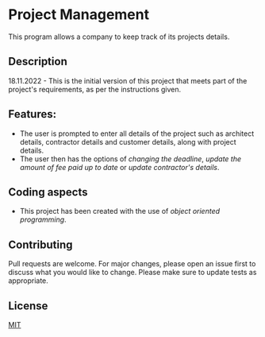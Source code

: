 # Project Management
This program allows a company to keep track of its projects details.
## Description
18.11.2022 - This is the initial version of this project that meets part of the project's requirements, as per the instructions given.
## Features:
* The user is prompted to enter all details of the project such as architect details, contractor details and customer details, along with project details. 
* The user then has the options of *changing the deadline*, *update the amount of fee paid up to date* or *update contractor's details*.

## Coding aspects
* This project has been created with the use of *object oriented programming*.
## Contributing
Pull requests are welcome. For major changes, please open an issue first
to discuss what you would like to change.
Please make sure to update tests as appropriate.
## License
[MIT](https://choosealicense.com/licenses/mit/)
